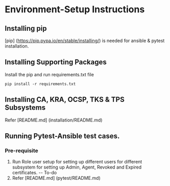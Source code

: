 # Environment-Setup Instructions

## Installing pip

[pip] (https://pip.pypa.io/en/stable/installing/)  is needed for ansible & pytest installation.

## Installing Supporting Packages

Install the pip and run requirements.txt file 

```
pip install -r requirements.txt
```

## Installing CA, KRA, OCSP, TKS & TPS Subsystems

Refer [README.md] (installation/README.md)



## Running Pytest-Ansible test cases.

### Pre-requisite

1. Run Role user setup for setting up different users for different subsystem for setting up Admin, Agent, Revoked and Expired certificates.
    -- To-do
2. Refer [README.md] (pytest/README.md)
